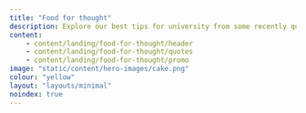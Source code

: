```yaml
---
title: "Food for thought"
description: Explore our best tips for university from some recently qualified teachers. From making the most out of lectures, to setting a weekly budget.
content:
    - content/landing/food-for-thought/header
    - content/landing/food-for-thought/quotes
    - content/landing/food-for-thought/promo
image: "static/content/hero-images/cake.png"
colour: "yellow"
layout: "layouts/minimal"
noindex: true
---
```

